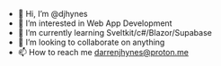 - 👋 Hi, I’m @djhynes
- 👀 I’m interested in Web App Development
- 🌱 I’m currently learning Sveltkit/c#/Blazor/Supabase
- 💞️ I’m looking to collaborate on anything
- 📫 How to reach me darrenjhynes@proton.me

<!---
djhynes/djhynes is a ✨ special ✨ repository because its `README.md` (this file) appears on your GitHub profile.
You can click the Preview link to take a look at your changes.
--->
